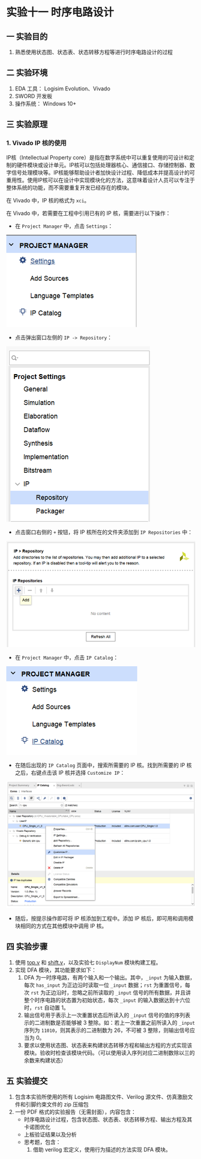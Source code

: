 # 实验十一 时序电路设计

## 一  实验目的

1. 熟悉使用状态图、状态表、状态转移方程等进行时序电路设计的过程

## 二  实验环境

1. EDA 工具： Logisim Evolution、Vivado
2. SWORD 开发板
3. 操作系统： Windows 10+

## 三  实验原理

### 1. Vivado IP 核的使用

IP核（Intellectual Property core）是指在数字系统中可以重复使用的可设计和定制的硬件模块或设计单元。IP核可以包括处理器核心、通信接口、存储控制器、数字信号处理模块等。IP核能够帮助设计者加快设计过程、降低成本并提高设计的可重用性。使用IP核可以在设计中实现模块化的方法，这意味着设计人员可以专注于整体系统的功能，而不需要重复开发已经存在的模块。

在 Vivado 中，IP 核的格式为 `xci`。

在 Vivado 中，若需要在工程中引用已有的 IP 核，需要进行以下操作：

- 在 `Project Manager` 中，点击 `Settings`：

![setting](img/lab11/1.png)

- 点击弹出窗口左侧的 `IP -> Repository`：

![ip repo](img/lab11/2.png)

- 点击窗口右侧的 `+` 按钮，将 IP 核所在的文件夹添加到 `IP Repositories` 中：

![add ip repo](img/lab11/3.png)

- 在 `Project Manager` 中，点击 `IP Catalog`：

![ip catalog](img/lab11/4.png)

- 在随后出现的 `IP Catalog` 页面中，搜索所需要的 IP 核。找到所需要的 IP 核之后，右键点击该 IP 核并选择 `Customize IP`：

![ip catalog custom](img/lab11/5.png)

- 随后，按提示操作即可将 IP 核添加到工程中。添加 IP 核后，即可用和调用模块相同的方式在其他模块中调用 IP 核。

## 四  实验步骤

1. 使用 [top.v](top11.v) 和 [shift.v](shift.v)，以及实验七 `DisplayNum` 模块构建工程。
2. 实现 DFA 模块，其功能要求如下：
      1. DFA 为一时序电路，有两个输入和一个输出。其中，`_input` 为输入数据，每次 `has_input` 为正边沿时读取一位 `_input` 数据；`rst` 为重置信号，每次 `rst` 为正边沿时，忽略之前所读取的 `_input` 信号的所有数据，并且讲整个时序电路的状态置为初始状态，每次 `_input` 的输入数据达到十六位时，`rst` 自动置 1。
      2. 输出信号用于表示上一次重置状态后所读入的 `_input` 信号的值的序列表示的二进制数是否能够被 3 整除。如：若上一次重置之前所读入的 `_input` 序列为 `11010`，则其表示的二进制数为 26，不可被 3 整除，则输出信号应当为 0。
      3. 要求以使用状态图、状态表来构建状态转移方程和输出方程的方式实现该模块。验收时检查该模块代码。（可以使用读入序列对应二进制数除以三的余数来构建状态）

## 五  实验提交

1. 包含本实验所使用的所有 Logisim 电路图文件、Verilog 源文件、仿真激励文件和引脚约束文件的 zip 压缩包
2. 一份 PDF 格式的实验报告（无需封面），内容包含：
      - 时序电路设计过程，包含状态图、状态表、状态转移方程、输出方程及其卡诺图优化
      - 上板验证结果以及分析
      - 思考题，包含：
          1. 借助 verilog 宏定义，使用行为描述的方法实现 DFA 模块。




